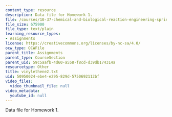 ```yaml
---
content_type: resource
description: Data file for Homework 1.
file: /courses/10-37-chemical-and-biological-reaction-engineering-spring-2007/50950024ebe4e295829d5750692112bf_vinylethene2.txt
file_size: 675900
file_type: text/plain
learning_resource_types:
- Assignments
license: https://creativecommons.org/licenses/by-nc-sa/4.0/
ocw_type: OCWFile
parent_title: Assignments
parent_type: CourseSection
parent_uid: 59c5aafb-4d60-a558-f8cd-d39db174314a
resourcetype: Other
title: vinylethene2.txt
uid: 50950024-ebe4-e295-829d-5750692112bf
video_files:
  video_thumbnail_file: null
video_metadata:
  youtube_id: null
---
```

Data file for Homework 1.